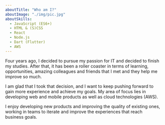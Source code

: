```yaml
---
aboutTitle: "Who am I?"
aboutImage: "./img/pic.jpg"
aboutSkills:
  - JavaScript (ES6+)
  - HTML & (S)CSS
  - React
  - Node.js
  - Dart (Flutter)
  - AWS
---
```


Four years ago, I decided to pursue my passion for IT and decided to
finish my studies. After that, it has been a roller coaster in terms of
learning, opportunities, amazing colleagues and friends that I met and
they help me improve so much.

I am glad that I took that decision, and I
want to keep pushing forward to gain more experience and achieve my
goals. My area of focus lies in developing web and mobile products as
well as cloud technologies (AWS).

I enjoy developing new products and improving the quality of existing ones,
working in teams to iterate and improve the experiences that reach
business goals.
